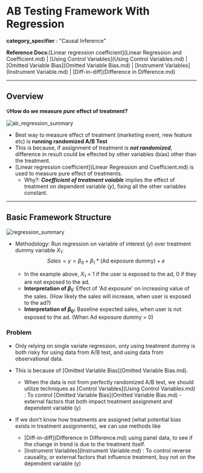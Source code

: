 # AB Testing Framework With Regression

**category_specifier** : "Causal Inference"

**Reference Docs:**[Linear regression coefficient](Linear Regression and Coefficient.md) | [Using Control Variables](Using Control Variables.md) | [Omitted Variable Bias](Omitted Variable Bias.md) | [Instrument Variables](Instrument Variable.md) | [Diff-in-diff](Difference in Difference.md) 

---

## Overview

**💡How do we measure *pure* effect of treatment?**

![ab_regression_summary](../images/ab_regression_summary.png)

* Best way to measure effect of treatment (marketing event, new feature etc) is **running randomized A/B Test**
* This is because, if assignment of treatment is ***not randomized***, difference in result could be effected by other variables (bias) other than the treatment.
* [Linear regression coefficient](Linear Regression and Coefficient.md) is used to measure pure effect of treatments.
  * Why?: ***Coefficient of treatment vaiable*** implies the effect of treatment on dependent variable (*y*), fixing all the other variables constant.

---

## Basic Framework Structure

![regression_summary](../images/regression_summary.png)

* Methodology: Run regression on variable of interest ($y$) over treatment dummy variable $X_1$:
  $$
  Sales = y = \beta_0 + \beta_1*\text{(Ad exposure dummy)}+ e
  $$

  * In the example above, $X_1$ = 1 if the user is exposed to the ad, 0 if they are not exposed to the ad.
  * **Interpretation of $\beta_1$:** Effect of 'Ad exposure' on increasing value of the sales. (How likely the sales will increase, when user is exposed to the ad?)
  * **Interpretation of $\beta_0$:** Baseline expected sales, when user is not exposed to the ad. (When Ad exposure dummy = 0)

### Problem

* Only relying on single variate regression, only using treatment dummy is both risky for using data from A/B test, and using data from observational data.
* This is because of  [Omitted Variable Bias](Omitted Variable Bias.md). 
  * When the data is not from perfectly randomized A/B test, we should utilize techniques as [Control Variables](Using Control Variables.md) : To control [Omitted Variable Bias](Omitted Variable Bias.md) - external factors that both impact treatment assignment and dependent variable (y)

* If we don't know how treatments are assigned (what potential bias exists in treatment assignments), we can use methods like 
  * [Diff-in-diff](Difference in Difference.md) using panel data, to see if the change in trend is due to the treatment itself.
  * [Instrument Variables](Instrument Variable.md) : To control reverse causality, or external factors that influence treatment, buy not on the  dependent variable (y)
